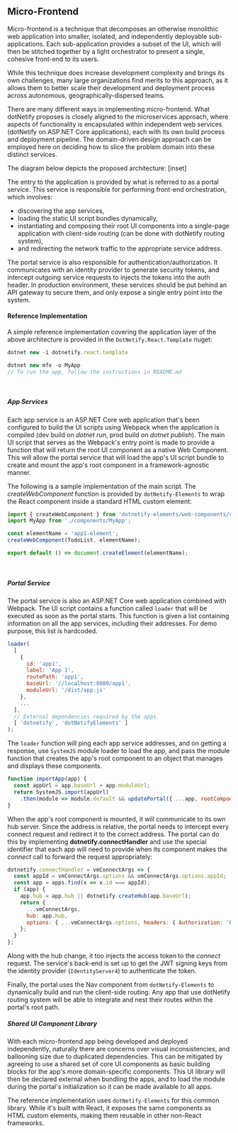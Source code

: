 ## Micro-Frontend

Micro-frontend is a technique that decomposes an otherwise monolithic web application into smaller, isolated, and independently deployable sub-applications.  Each sub-application provides a subset of the UI, which will then be stitched together by a light orchestrator to present a single, cohesive front-end to its users.

While this technique does increase development complexity and brings its own challenges, many large organizations find merits to this approach, as it allows them to better scale their development and deployment process across autonomous, geographically-dispersed teams.

There are many different ways in implementing micro-frontend. What dotNetify proposes is closely aligned to the microservices approach, where aspects of functionality is encapsulated within independent web services (dotNetify on ASP.NET Core applications), each with its own build process and deployment pipeline.  The domain-driven design approach can be employed here on deciding how to slice the problem domain into these distinct services.  

The diagram below depicts the proposed architecture:
[inset]

The entry to the application is provided by what is referred to as a portal service.  This service is responsible for performing front-end orchestration, which involves:
- discovering the app services,
- loading the static UI script bundles dynamically, 
- instantiating and composing their root UI components into a single-page application with client-side routing (can be done with dotNetify routing system), 
- and redirecting the network traffic to the appropriate service address.  

The portal service is also responsible for authentication/authorization.  It communicates with an identity provider to generate security tokens, and intercept outgoing service requests to injects the tokens into the auth header. In production environment, these services should be put behind an API gateway to secure them, and only expose a single entry point into the system.

#### Reference Implementation

A simple reference implementation covering the application layer of the above architecture is provided in the `DotNetify.React.Template` nuget:

```js
dotnet new -i dotnetify.react.template

dotnet new mfe -o MyApp
// To run the app, follow the instructions in README.md
```
<br/>

##### App Services

Each app service is an ASP.NET Core web application that's been configured to build the UI scripts using Webpack when the application is compiled (dev build on _dotnet run_, prod build on _dotnet publish_).  The main UI script that serves as the Webpack's entry point is made to provide a function that will return the root UI component as a native Web Component. This will allow the portal service that will load the app's UI script bundle to create and mount the app's root component in a framework-agnostic manner.

The following is a sample implementation of the main script.  The _createWebComponent_ function is provided by `dotNetify-Elements` to wrap the React component inside a standard HTML custom element:

```jsx
import { createWebComponent } from 'dotnetify-elements/web-components/core';
import MyApp from './components/MyApp';

const elementName = 'app1-element';
createWebComponent(TodoList, elementName);

export default () => document.createElement(elementName);
```
<br/>

##### Portal Service

The portal service is also an ASP.NET Core web application combined with Webpack.  The UI script contains a function called `loader` that will be executed as soon as the portal starts.  This function is given a list containing information on all the app services, including their addresses.  For demo purpose, this list is hardcoded.   

```jsx
loader(
  [
    {
      id: 'app1',
      label: 'App 1',
      routePath: 'app1',
      baseUrl: '//localhost:8080/app1',
      moduleUrl: '/dist/app.js'
    },
    ...
  ],
  // External dependencies required by the apps.
  [ 'dotnetify', 'dotNetifyElements' ]
);
```

The `loader` function will ping each app service addresses, and on getting a response, use `SystemJS` module loader to load the app, and pass the module function that creates the app's root component to an object that manages and displays these components.

```jsx
function importApp(app) {
  const appUrl = app.baseUrl + app.moduleUrl;
  return SystemJS.import(appUrl)
    .then(module => module.default && updatePortal({ ...app, rootComponent: module.default }));
}
```

When the app's root component is mounted, it will communicate to its own hub server.  Since the address is relative, the portal needs to intercept every connect request and redirect it to the correct address.  The portal can do this by implementing __dotnetify.connectHandler__ and use the special identifier that each app will need to provide when its component makes the _connect_ call to forward the request appropriately:

```jsx
dotnetify.connectHandler = vmConnectArgs => {
  const appId = vmConnectArgs.options && vmConnectArgs.options.appId;
  const app = apps.find(x => x.id === appId);
  if (app) {
    app.hub = app.hub || dotnetify.createHub(app.baseUrl);
    return {
      ...vmConnectArgs,
      hub: app.hub,
      options: { ...vmConnectArgs.options, headers: { Authorization: 'Bearer ' + getAccessToken() } }
    };
  }
};
```

Along with the hub change, it too injects the access token to the _connect_ request.  The service's back-end is set up to get the JWT signing keys from the identity provider (`IdentityServer4`) to authenticate the token. 

Finally, the portal uses the Nav component from `dotNetify-Elements` to dynamically build and run the client-side routing.  Any app that use dotNetify routing system will be able to integrate and nest their routes within the portal's root path.

##### Shared UI Component Library

With each micro-frontend app being developed and deployed independently, naturally there are concerns over visual inconsistencies, and ballooning size due to duplicated dependencies.  This can be mitigated by agreeing to use a shared set of core UI components as basic building blocks for the app's more domain-specific components.  This UI library will then be declared external when bundling the apps, and to load the module during the portal's initialization so it can be made available to all apps.

The reference implementation uses `dotNetify-Elements` for this common library.  While it's built with React, it exposes the same components as HTML custom elements, making them reusable in other non-React frameworks.
